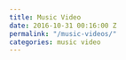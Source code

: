 ```yaml
---
title: Music Video
date: 2016-10-31 00:16:00 Z
permalink: "/music-videos/"
categories: music video
---
```


